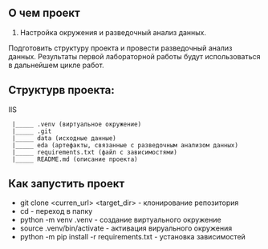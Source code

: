 ## О чем проект
1) Настройка окружения и разведочный анализ данных. 

Подготовить структуру проекта и провести разведочный анализ данных. Результаты первой лабораторной работы будут использоваться в дальнейшем цикле работ.


## Структурв проекта:

IIS
```
 |_____ .venv (виртуальное окружение)
 |_____ .git
 |_____ data (исходные данные)
 |_____ eda (артефакты, связанные с разведочным анализом данных)
 |_____ requirements.txt (файл с зависимостями)
 |_____ README.md (описание проекта)
```

## Как запустить проект

- git clone <curren_url> <target_dir> - клонирование репозитория
- cd <path> - переход в папку
- python -m venv .venv - создание виртуального окружение 
- source .venv/bin/activate - активация вируального окружения
- python -m pip install -r requirements.txt - установка зависимостей
